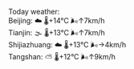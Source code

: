 Today weather:  
Beijing: ☁️   🌡️+14°C 🌬️↑7km/h  
Tianjin: 🌫  🌡️+13°C 🌬️↑7km/h  
Shijiazhuang: ☁️   🌡️+13°C 🌬️→4km/h  
Tangshan: ⛅️  🌡️+12°C 🌬️↑9km/h  
